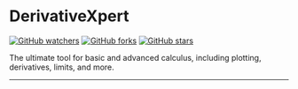 # DerivativeXpert

[![GitHub watchers](https://img.shields.io/github/watchers/Ad7amstein/Disease-Prediction.svg?style=social&label=Watch)](https://github.com/Ad7amstein/Disease-Prediction/watchers/)
[![GitHub forks](https://img.shields.io/github/forks/Ad7amstein/Disease-Prediction.svg?style=social&label=Fork)](https://github.com/Ad7amstein/Disease-Prediction/network/)
[![GitHub stars](https://img.shields.io/github/stars/Ad7amstein/Disease-Prediction.svg?style=social&label=Star)](https://github.com/Ad7amstein/Disease-Prediction/stargazers/)

The ultimate tool for basic and advanced calculus, including plotting, derivatives, limits, and more.

---
